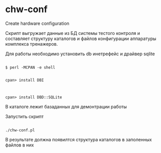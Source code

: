 # chw-conf
Create hardware configuration

Скрипт выгружает данные из БД системы тестого контроля и составляет структуру каталогов и файлов конфигурации аппаратуры комплекса тренажеров.

Для работы необходимо установить db инетрефейс и драйвер sqlite

<code>
$ perl -MCPAN -e shell

cpan> install DBI

cpan> install DBD::SQLite
</code>

В каталоге лежит базаданных для демонтрации работы

Запустить скрипт

<code>
./chw-conf.pl
</code>

В результате должна появилтся структура каталогов в заполенных файлов в них

